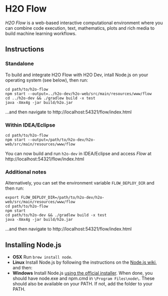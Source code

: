 # H2O Flow

*H2O Flow* is a web-based interactive computational environment where you can combine code execution, text, mathematics, plots and rich media to build machine learning workflows.

## Instructions

### Standalone

To build and integrate H2O Flow with H2O Dev, intall Node.js on your operating system (see below), then run:

    cd path/to/h2o-flow
    npm start --output=../h2o-dev/h2o-web/src/main/resources/www/flow
    cd ../h2o-dev && ./gradlew build -x test
    java -Xmx4g -jar build/h2o.jar

...and then navigate to http://localhost:54321/flow/index.html
    
### Within IDEA/Eclipse

    cd path/to/h2o-flow
    npm start --output=/path/to/h2o-dev/h2o-web/src/main/resources/www/flow

You can now build and run `h2o-dev` in IDEA/Eclipse and access *Flow* at http://localhost:54321/flow/index.html

### Additional notes

Alternatively, you can set the environment variable `FLOW_DEPLOY_DIR` and then run:

    export FLOW_DEPLOY_DIR=/path/to/h2o-dev/h2o-web/src/main/resources/www/flow
    cd path/to/h2o-flow
    npm start
    cd path/to/h2o-dev && ./gradlew build -x test
    java -Xmx4g -jar build/h2o.jar

...and then navigate to http://localhost:54321/flow/index.html

## Installing Node.js

- **OSX** Run `brew install node`.
- **Linux** Install Node.js by following the instructions on the [Node.js wiki](https://github.com/joyent/node/wiki/Installing-Node.js-via-package-manager), and then:
- **Windows** Install Node.js [using the official installer](http://nodejs.org/download/). When done, you should have node.exe and npm.cmd in `\Program Files\node\`. These should also be available on your PATH. If not, add the folder to your PATH.
